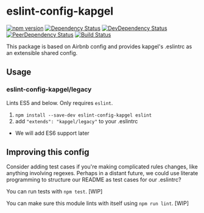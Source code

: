 # eslint-config-kapgel

[![npm version](https://badge.fury.io/js/eslint-config-kapgel.svg)](http://badge.fury.io/js/eslint-config-kapgel)
[![Dependency Status](https://david-dm.org/kapgel/eslint-config-kapgel.svg)](https://david-dm.org/kapgel/eslint-config-kapgel)
[![DevDependency Status](https://david-dm.org/kapgel/eslint-config-kapgel/dev-status.svg)](https://david-dm.org/kapgel/eslint-config-kapgel#info=devDependencies)
[![PeerDependency Status](https://david-dm.org/kapgel/eslint-config-kapgel/peer-status.svg)](https://david-dm.org/kapgel/eslint-config-kapgel#info=peerDependencies)
[![Build Status](https://travis-ci.org/kapgel/eslint-config-kapgel.svg?branch=master)](https://travis-ci.org/kapgel/eslint-config-kapgel)


This package is based on Airbnb config and provides kapgel's .eslintrc as an extensible shared config.

## Usage

### eslint-config-kapgel/legacy

Lints ES5 and below. Only requires `eslint`.

1. `npm install --save-dev eslint-config-kapgel eslint`
2. add `"extends": "kapgel/legacy"` to your .eslintrc

* We will add ES6 support later

## Improving this config

Consider adding test cases if you're making complicated rules changes, like
anything involving regexes. Perhaps in a distant future, we could use literate
programming to structure our README as test cases for our .eslintrc?

You can run tests with `npm test`. [WIP]

You can make sure this module lints with itself using `npm run lint`. [WIP]
